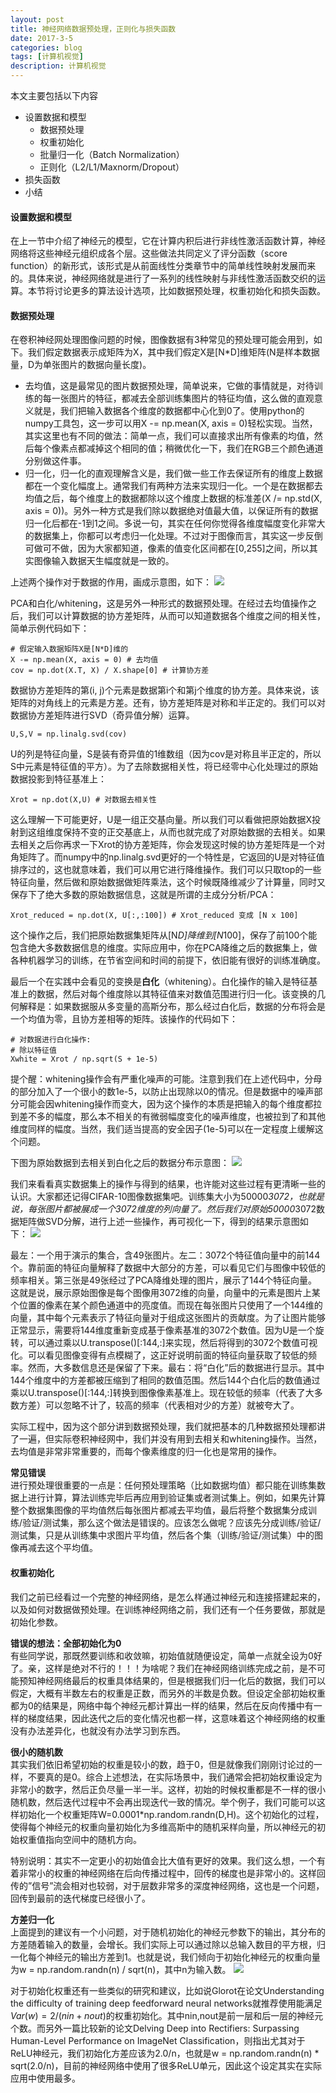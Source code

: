 ```yaml
---
layout: post
title: 神经网络数据预处理，正则化与损失函数
date: 2017-3-5
categories: blog
tags: [计算机视觉]
description: 计算机视觉
---
```



本文主要包括以下内容          

- 设置数据和模型
	+ 数据预处理
	+ 权重初始化
	+ 批量归一化（Batch Normalization）
	+ 正则化（L2/L1/Maxnorm/Dropout）
- 损失函数
- 小结

#### 设置数据和模型    
在上一节中介绍了神经元的模型，它在计算内积后进行非线性激活函数计算，神经网络将这些神经元组织成各个层。这些做法共同定义了评分函数（score function）的新形式，该形式是从前面线性分类章节中的简单线性映射发展而来的。具体来说，神经网络就是进行了一系列的线性映射与非线性激活函数交织的运算。本节将讨论更多的算法设计选项，比如数据预处理，权重初始化和损失函数。

#### 数据预处理
在卷积神经网处理图像问题的时候，图像数据有3种常见的预处理可能会用到，如下。我们假定数据表示成矩阵为X，其中我们假定X是[N*D]维矩阵(N是样本数据量，D为单张图片的数据向量长度)。             

- 去均值，这是最常见的图片数据预处理，简单说来，它做的事情就是，对待训练的每一张图片的特征，都减去全部训练集图片的特征均值，这么做的直观意义就是，我们把输入数据各个维度的数据都中心化到0了。使用python的numpy工具包，这一步可以用X -= np.mean(X, axis = 0)轻松实现。当然，其实这里也有不同的做法：简单一点，我们可以直接求出所有像素的均值，然后每个像素点都减掉这个相同的值；稍微优化一下，我们在RGB三个颜色通道分别做这件事。
- 归一化，归一化的直观理解含义是，我们做一些工作去保证所有的维度上数据都在一个变化幅度上。通常我们有两种方法来实现归一化。一个是在数据都去均值之后，每个维度上的数据都除以这个维度上数据的标准差(X /= np.std(X, axis = 0))。另外一种方式是我们除以数据绝对值最大值，以保证所有的数据归一化后都在-1到1之间。多说一句，其实在任何你觉得各维度幅度变化非常大的数据集上，你都可以考虑归一化处理。不过对于图像而言，其实这一步反倒可做可不做，因为大家都知道，像素的值变化区间都在[0,255]之间，所以其实图像输入数据天生幅度就是一致的。

上述两个操作对于数据的作用，画成示意图，如下：
![](https://raw.githubusercontent.com/whuhan2013/myImage/master/cs231n/chapter6/p1.jpeg)

PCA和白化/whitening，这是另外一种形式的数据预处理。在经过去均值操作之后，我们可以计算数据的协方差矩阵，从而可以知道数据各个维度之间的相关性，简单示例代码如下：

```
# 假定输入数据矩阵X是[N*D]维的
X -= np.mean(X, axis = 0) # 去均值
cov = np.dot(X.T, X) / X.shape[0] # 计算协方差
```

数据协方差矩阵的第(i, j)个元素是数据第i个和第j个维度的协方差。具体来说，该矩阵的对角线上的元素是方差。还有，协方差矩阵是对称和半正定的。我们可以对数据协方差矩阵进行SVD（奇异值分解）运算。

```
U,S,V = np.linalg.svd(cov)
```

U的列是特征向量，S是装有奇异值的1维数组（因为cov是对称且半正定的，所以S中元素是特征值的平方）。为了去除数据相关性，将已经零中心化处理过的原始数据投影到特征基准上：

```
Xrot = np.dot(X,U) # 对数据去相关性
```

这么理解一下可能更好，U是一组正交基向量。所以我们可以看做把原始数据X投射到这组维度保持不变的正交基底上，从而也就完成了对原始数据的去相关。如果去相关之后你再求一下Xrot的协方差矩阵，你会发现这时候的协方差矩阵是一个对角矩阵了。而numpy中的np.linalg.svd更好的一个特性是，它返回的U是对特征值排序过的，这也就意味着，我们可以用它进行降维操作。我们可以只取top的一些特征向量，然后做和原始数据做矩阵乘法，这个时候既降维减少了计算量，同时又保存下了绝大多数的原始数据信息，这就是所谓的主成分分析/PCA：

```
Xrot_reduced = np.dot(X, U[:,:100]) # Xrot_reduced 变成 [N x 100]
```


这个操作之后，我们把原始数据集矩阵从[N*D]降维到[N*100]，保存了前100个能包含绝大多数数据信息的维度。实际应用中，你在PCA降维之后的数据集上，做各种机器学习的训练，在节省空间和时间的前提下，依旧能有很好的训练准确度。


最后一个在实践中会看见的变换是**白化**（whitening）。白化操作的输入是特征基准上的数据，然后对每个维度除以其特征值来对数值范围进行归一化。该变换的几何解释是：如果数据服从多变量的高斯分布，那么经过白化后，数据的分布将会是一个均值为零，且协方差相等的矩阵。该操作的代码如下：

```
# 对数据进行白化操作:
# 除以特征值 
Xwhite = Xrot / np.sqrt(S + 1e-5)
```

提个醒：whitening操作会有严重化噪声的可能。注意到我们在上述代码中，分母的部分加入了一个很小的数1e-5，以防止出现除以0的情况。但是数据中的噪声部分可能会因whitening操作而变大，因为这个操作的本质是把输入的每个维度都拉到差不多的幅度，那么本不相关的有微弱幅度变化的噪声维度，也被拉到了和其他维度同样的幅度。当然，我们适当提高的安全因子(1e-5)可以在一定程度上缓解这个问题。

下图为原始数据到去相关到白化之后的数据分布示意图： 
![](https://raw.githubusercontent.com/whuhan2013/myImage/master/cs231n/chapter6/p2.jpeg)

我们来看看真实数据集上的操作与得到的结果，也许能对这些过程有更清晰一些的认识。大家都还记得CIFAR-10图像数据集吧。训练集大小为50000*3072，也就是说，每张图片都被展成一个3072维度的列向量了。然后我们对原始50000*3072数据矩阵做SVD分解，进行上述一些操作，再可视化一下，得到的结果示意图如下：
![](https://raw.githubusercontent.com/whuhan2013/myImage/master/cs231n/chapter6/p3.jpeg)

最左：一个用于演示的集合，含49张图片。左二：3072个特征值向量中的前144个。靠前面的特征向量解释了数据中大部分的方差，可以看见它们与图像中较低的频率相关。第三张是49张经过了PCA降维处理的图片，展示了144个特征向量。这就是说，展示原始图像是每个图像用3072维的向量，向量中的元素是图片上某个位置的像素在某个颜色通道中的亮度值。而现在每张图片只使用了一个144维的向量，其中每个元素表示了特征向量对于组成这张图片的贡献度。为了让图片能够正常显示，需要将144维度重新变成基于像素基准的3072个数值。因为U是一个旋转，可以通过乘以U.transpose()[:144,:]来实现，然后将得到的3072个数值可视化。可以看见图像变得有点模糊了，这正好说明前面的特征向量获取了较低的频率。然而，大多数信息还是保留了下来。最右：将“白化”后的数据进行显示。其中144个维度中的方差都被压缩到了相同的数值范围。然后144个白化后的数值通过乘以U.transpose()[:144,:]转换到图像像素基准上。现在较低的频率（代表了大多数方差）可以忽略不计了，较高的频率（代表相对少的方差）就被夸大了。

实际工程中，因为这个部分讲到数据预处理，我们就把基本的几种数据预处理都讲了一遍，但实际卷积神经网中，我们并没有用到去相关和whitening操作。当然，去均值是非常非常重要的，而每个像素维度的归一化也是常用的操作。

**常见错误**       
进行预处理很重要的一点是：任何预处理策略（比如数据均值）都只能在训练集数据上进行计算，算法训练完毕后再应用到验证集或者测试集上。例如，如果先计算整个数据集图像的平均值然后每张图片都减去平均值，最后将整个数据集分成训练/验证/测试集，那么这个做法是错误的。应该怎么做呢？应该先分成训练/验证/测试集，只是从训练集中求图片平均值，然后各个集（训练/验证/测试集）中的图像再减去这个平均值。

#### 权重初始化
我们之前已经看过一个完整的神经网络，是怎么样通过神经元和连接搭建起来的，以及如何对数据做预处理。在训练神经网络之前，我们还有一个任务要做，那就是初始化参数。

**错误的想法：全部初始化为0**              
有些同学说，那既然要训练和收敛嘛，初始值就随便设定，简单一点就全设为0好了。亲，这样是绝对不行的！！！为啥呢？我们在神经网络训练完成之前，是不可能预知神经网络最后的权重具体结果的，但是根据我们归一化后的数据，我们可以假定，大概有半数左右的权重是正数，而另外的半数是负数。但设定全部初始权重都为0的结果是，网络中每个神经元都计算出一样的结果，然后在反向传播中有一样的梯度结果，因此迭代之后的变化情况也都一样，这意味着这个神经网络的权重没有办法差异化，也就没有办法学习到东西。

**很小的随机数**          
其实我们依旧希望初始的权重是较小的数，趋于0，但是就像我们刚刚讨论过的一样，不要真的是0。综合上述想法，在实际场景中，我们通常会把初始权重设定为非常小的数字，然后正负尽量一半一半。这样，初始的时候权重都是不一样的很小随机数，然后迭代过程中不会再出现迭代一致的情况。举个例子，我们可能可以这样初始化一个权重矩阵W=0.0001*np.random.randn(D,H)。这个初始化的过程，使得每个神经元的权重向量初始化为多维高斯中的随机采样向量，所以神经元的初始权重值指向空间中的随机方向。


特别说明：其实不一定更小的初始值会比大值有更好的效果。我们这么想，一个有着非常小的权重的神经网络在后向传播过程中，回传的梯度也是非常小的。这样回传的”信号”流会相对也较弱，对于层数非常多的深度神经网络，这也是一个问题，回传到最前的迭代梯度已经很小了。

**方差归一化**          
上面提到的建议有一个小问题，对于随机初始化的神经元参数下的输出，其分布的方差随着输入的数量，会增长。我们实际上可以通过除以总输入数目的平方根，归一化每个神经元的输出方差到1。也就是说，我们倾向于初始化神经元的权重向量为w = np.random.randn(n) / sqrt(n)，其中n为输入数。
![](https://raw.githubusercontent.com/whuhan2013/myImage/master/cs231n/chapter6/p5.png)         

对于初始化权重还有一些类似的研究和建议，比如说Glorot在论文Understanding the difficulty of training deep feedforward neural networks就推荐使用能满足$Var(w)=2/(nin+nout)$的权重初始化。其中nin,nout是前一层和后一层的神经元个数。而另外一篇比较新的论文Delving Deep into Rectifiers: Surpassing Human-Level Performance on ImageNet Classification，则指出尤其对于ReLU神经元，我们初始化方差应该为2.0/n，也就是w = np.random.randn(n) * sqrt(2.0/n)，目前的神经网络中使用了很多ReLU单元，因此这个设定其实在实际应用中使用最多。

